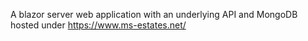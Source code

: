 A blazor server web application with an underlying API and MongoDB hosted under https://www.ms-estates.net/
